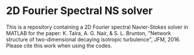 # 2D Fourier Spectral NS solver

This is a repository containing a 2D Fourier spectral Navier-Stokes solver in MATLAB for the paper: K. Taira, A. G. Nair, & S. L. Brunton, "Network structure of two-dimensional decaying isotropic turbulence", JFM, 2016. Please cite this work when using the codes.
